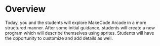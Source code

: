 # Overview
Today, you and the students will explore MakeCode Arcade in a more structured manner. After some initial guidance, students will create a new program which will describe themselves using sprites. Students will have the opportunity to customize and add details as well.





